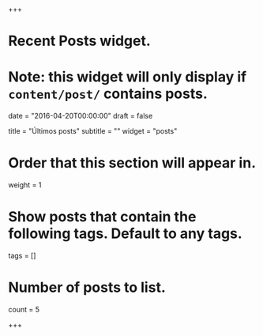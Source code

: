 +++
# Recent Posts widget.
# Note: this widget will only display if `content/post/` contains posts.

date = "2016-04-20T00:00:00"
draft = false

title = "Últimos posts"
subtitle = ""
widget = "posts"

# Order that this section will appear in.
weight = 1

# Show posts that contain the following tags. Default to any tags.
tags = []

# Number of posts to list.
count = 5

+++


